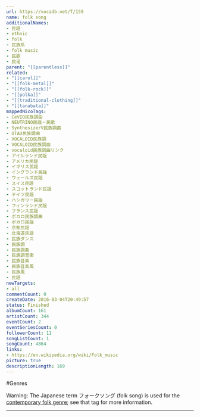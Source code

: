 ```yaml
---
url: https://vocadb.net/T/159
name: folk song
additionalNames: 
- 民謡
- ethnic
- folk
- 民族系
- folk music
- 民歌
- 民谣
parent: "[[parentless]]"
related:
- "[[carol]]"
- "[[folk-metal]]"
- "[[folk-rock]]"
- "[[polka]]"
- "[[traditional-clothing]]"
- "[[tanabata]]"
mappedNicoTags:
- CeVIO民族調曲
- NEUTRINO民謡・民歌
- SynthesizerV民族調曲
- UTAU民族調曲
- VOCALOID民族調
- VOCALOID民族調曲
- vocaloid民族調曲リンク
- アイルランド民謡
- アメリカ民謡
- イギリス民謡
- イングランド民謡
- ウェールズ民謡
- スイス民謡
- スコットランド民謡
- ドイツ民謡
- ハンガリー民謡
- フィンランド民謡
- フランス民謡
- ボカロ民族調曲
- ボカロ民謡
- 京都民謡
- 北海道民謡
- 民族ダンス
- 民族調
- 民族調曲
- 民族調音楽
- 民族音楽
- 民族音楽風
- 民族風
- 民謡
newTargets:
- all
commentCount: 0
createDate: 2016-03-04T20:49:57
status: Finished
albumCount: 161
artistCount: 344
eventCount: 2
eventSeriesCount: 0
followerCount: 11
songListCount: 1
songCount: 4864
links: 
- https://en.wikipedia.org/wiki/Folk_music
picture: true
descriptionLength: 169
---
```


#Genres

Warning: The Japanese term フォークソング (folk song) is used for the [contemporary folk genre](https://vocadb.net/T/6379/contemporary-folk); see that tag for more information.

---

